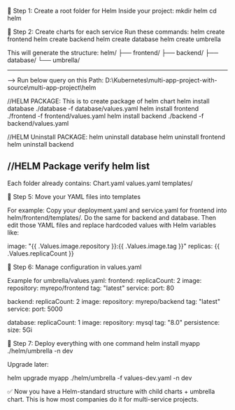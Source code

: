 🔹 Step 1: Create a root folder for Helm
Inside your project:
    mkdir helm
    cd helm

🔹 Step 2: Create charts for each service
Run these commands:
    helm create frontend
    helm create backend
    helm create database
    helm create umbrella


This will generate the structure:
helm/
├── frontend/
├── backend/
├── database/
└── umbrella/

-----------------------------------------------------------
--> Run below query on this Path: D:\Kubernetes\multi-app-project-with-source\multi-app-project\helm

//HELM PACKAGE: This is to create package of helm chart
helm install database ./database -f database/values.yaml
helm install frontend ./frontend -f frontend/values.yaml
helm install backend ./backend -f backend/values.yaml

//HELM Uninstall PACKAGE: 
helm uninstall database
helm uninstall frontend
helm uninstall backend

//HELM Package verify
helm list
-----------------------------------------------------------

Each folder already contains:
    Chart.yaml
    values.yaml
    templates/



🔹 Step 5: Move your YAML files into templates

For example:
Copy your deployment.yaml and service.yaml for frontend into helm/frontend/templates/.
Do the same for backend and database.
Then edit those YAML files and replace hardcoded values with Helm variables like:

image: "{{ .Values.image.repository }}:{{ .Values.image.tag }}"
replicas: {{ .Values.replicaCount }}




🔹 Step 6: Manage configuration in values.yaml

Example for umbrella/values.yaml:
frontend:
  replicaCount: 2
  image:
    repository: myrepo/frontend
    tag: "latest"
  service:
    port: 80

backend:
  replicaCount: 2
  image:
    repository: myrepo/backend
    tag: "latest"
  service:
    port: 5000

database:
  replicaCount: 1
  image:
    repository: mysql
    tag: "8.0"
  persistence:
    size: 5Gi

🔹 Step 7: Deploy everything with one command
helm install myapp ./helm/umbrella -n dev

Upgrade later:

helm upgrade myapp ./helm/umbrella -f values-dev.yaml -n dev


✅ Now you have a Helm-standard structure with child charts + umbrella chart.
This is how most companies do it for multi-service projects.

